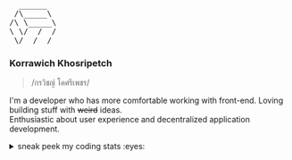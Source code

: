<pre>
  ______
 /\_____\
/\ \_____\
\ \/  /  /
 \/__/__/
</pre>

### Korrawich Khosripetch

> /กรวิชญ์ โคศรีเพชร/ 

I'm a developer who has more comfortable working with front-end. Loving building stuff with ~~weird~~ ideas.
<br/>
Enthusiastic about user experience and decentralized application development.

<details>
  <summary>sneak peek my coding stats :eyes:</summary>
  
  ![knwch's wakatime stats](https://github-readme-stats.vercel.app/api/wakatime?username=zkorra&layout=compact&langs_count=5&custom_title=Coding%20stats,%20weekly&title_color=5F5AD4&text_color=000000&border_color=EBEDEF&border_radius=22&bg_color=75,FFFFFF,F7F7FF)
</details>
